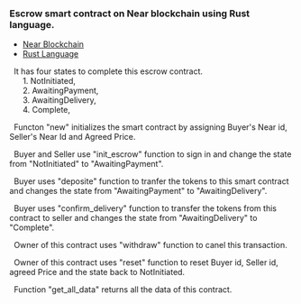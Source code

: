 ### Escrow smart contract on Near blockchain using Rust language.
  * [Near Blockchain](https://near.org/)  
  * [Rust Language](https://www.rust-lang.org/) 
  
&nbsp; It has four states to complete this escrow contract.  
&nbsp;&nbsp;&nbsp;&nbsp;&nbsp; 1. NotInitiated,  
&nbsp;&nbsp;&nbsp;&nbsp;&nbsp; 2. AwaitingPayment,  
&nbsp;&nbsp;&nbsp;&nbsp;&nbsp; 3. AwaitingDelivery,  
&nbsp;&nbsp;&nbsp;&nbsp;&nbsp; 4. Complete, 
	
&nbsp; Functon "new" initializes the smart contract by assigning Buyer's Near id, Seller's Near Id and Agreed Price.  

&nbsp; Buyer and Seller use "init_escrow" function to sign in and change the state from "NotInitiated" to "AwaitingPayment".  

&nbsp; Buyer uses "deposite" function to tranfer the tokens to this smart contract and changes the state from "AwaitingPayment" to "AwaitingDelivery".  

&nbsp; Buyer uses "confirm_delivery" function to transfer the tokens from this contract to seller and changes the state from "AwaitingDelivery" to "Complete".  

&nbsp; Owner of this contract uses "withdraw" function to canel this transaction.  

&nbsp; Owner of this contract uses "reset" function to reset Buyer id, Seller id, agreed Price and the state back to NotInitiated.  

&nbsp; Function "get_all_data" returns all the data of this contract.  
